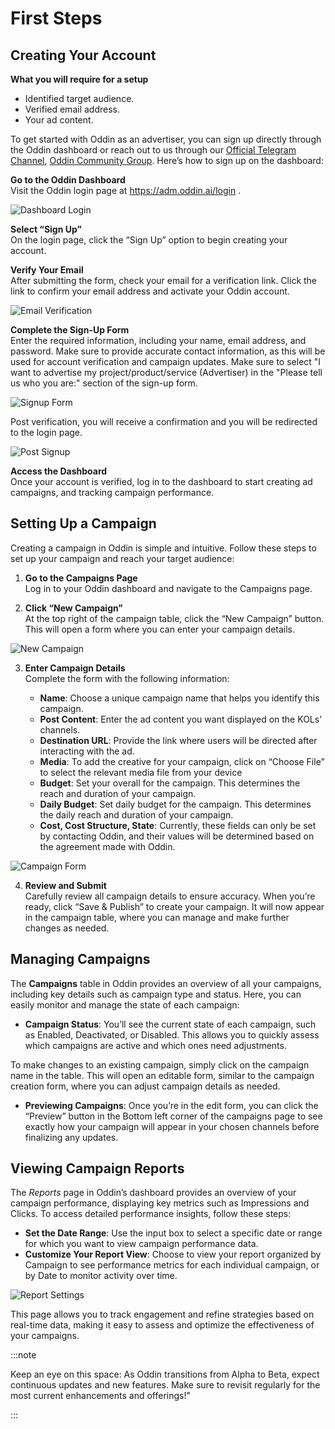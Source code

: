 # First Steps

## Creating Your Account

**What you will require for a setup**

- Identified target audience.
- Verified email address.
- Your ad content.

To get started with Oddin as an advertiser, you can sign up directly through the Oddin dashboard or reach out to us through our [Official Telegram Channel](https://t.me/oddinai), [Oddin Community Group](https://t.me/+xC7MTyOquMowMmM0). Here’s how to sign up on the dashboard:

**Go to the Oddin Dashboard** \
Visit the Oddin login page at https://adm.oddin.ai/login .

![Dashboard Login](/img/oddin-dashboard-login.jpg)

**Select “Sign Up”** \
On the login page, click the “Sign Up” option to begin creating your account.

**Verify Your Email** \
After submitting the form, check your email for a verification link. Click the link to confirm your email address and activate your Oddin account.

![Email Verification](/img/oddin-email-verification.jpg)

**Complete the Sign-Up Form**\
Enter the required information, including your name, email address, and password. Make sure to provide accurate contact information, as this will be used for account verification and campaign updates. Make sure to select "I want to advertise my project/product/service (Advertiser) in the "Please tell us who you are:" section of the sign-up form.

![Signup Form](/img/oddin-signup-form.jpg)

Post verification, you will receive a confirmation and you will be redirected to the login page.

![Post Signup](/img/oddin-post-signup.jpg)

**Access the Dashboard** \
Once your account is verified, log in to the dashboard to start creating ad campaigns, and tracking campaign performance.

## Setting Up a Campaign

Creating a campaign in Oddin is simple and intuitive. Follow these steps to set up your campaign and reach your target audience:

1. **Go to the Campaigns Page**\
   Log in to your Oddin dashboard and navigate to the Campaigns page.

2. **Click “New Campaign”**\
   At the top right of the campaign table, click the “New Campaign” button. This will open a form where you can enter your campaign details.

![New Campaign](/img/adv-new-campaign.jpg)

3. **Enter Campaign Details**\
   Complete the form with the following information:

   - **Name**: Choose a unique campaign name that helps you identify this campaign.
   - **Post Content**: Enter the ad content you want displayed on the KOLs’ channels.
   - **Destination URL**: Provide the link where users will be directed after interacting with the ad.
   - **Media**: To add the creative for your campaign, click on “Choose File” to select the relevant media file from your device
   - **Budget**: Set your overall for the campaign. This determines the reach and duration of your campaign.
   - **Daily Budget**: Set daily budget for the campaign. This determines the daily reach and duration of your campaign.
   - **Cost, Cost Structure, State**: Currently, these fields can only be set by contacting Oddin, and their values will be determined based on the agreement made with Oddin.

![Campaign Form](/img/oddin-campaign-form.jpg)

4. **Review and Submit**\
   Carefully review all campaign details to ensure accuracy. When you’re ready, click “Save & Publish” to create your campaign. It will now appear in the campaign table, where you can manage and make further changes as needed.

## Managing Campaigns

The **Campaigns** table in Oddin provides an overview of all your campaigns, including key details such as campaign type and status. Here, you can easily monitor and manage the state of each campaign:

- **Campaign Status**: You’ll see the current state of each campaign, such as Enabled, Deactivated, or Disabled. This allows you to quickly assess which campaigns are active and which ones need adjustments.

To make changes to an existing campaign, simply click on the campaign name in the table. This will open an editable form, similar to the campaign creation form, where you can adjust campaign details as needed.

- **Previewing Campaigns**: Once you’re in the edit form, you can click the “Preview” button in the Bottom left corner of the campaigns page to see exactly how your campaign will appear in your chosen channels before finalizing any updates.

## Viewing Campaign Reports

The _Reports_ page in Oddin’s dashboard provides an overview of your campaign performance, displaying key metrics such as Impressions and Clicks. To access detailed performance insights, follow these steps:

- **Set the Date Range**: Use the input box to select a specific date or range for which you want to view campaign performance data.
- **Customize Your Report View**: Choose to view your report organized by Campaign to see performance metrics for each individual campaign, or by Date to monitor activity over time.

![Report Settings](/img/oddin-adv-reports.jpg)

This page allows you to track engagement and refine strategies based on real-time data, making it easy to assess and optimize the effectiveness of your campaigns.

:::note

Keep an eye on this space: As Oddin transitions from Alpha to Beta, expect continuous updates and new features. Make sure to revisit regularly for the most current enhancements and offerings!"

:::
